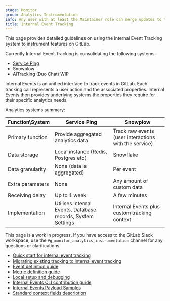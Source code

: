 ```yaml
---
stage: Monitor
group: Analytics Instrumentation
info: Any user with at least the Maintainer role can merge updates to this content. For details, see https://docs.gitlab.com/development/development_processes/#development-guidelines-review.
title: Internal Event Tracking
---
```


This page provides detailed guidelines on using the Internal Event Tracking system to instrument features on GitLab.

Currently Internal Event Tracking is consolidating the following systems:

- [Service Ping](../service_ping/_index.md)
- Snowplow
- AiTracking (Duo Chat) WIP

Internal Events is an unified interface to track events in GitLab. Each tracking call represents a user action and the
associated properties. Internal Events then provides underlying systems the properties they require for their specific
analytics needs.

Analytics systems summary:

| Function\System | Service Ping | Snowplow |
| --- | --- | --- |
| Primary function | Provide aggregated analytics data | Track raw events (user interactions with the service) |
| Data storage | Local instance (Redis, Postgres etc) | Snowflake |
| Data granularity | None (data is aggregated) | Per event |
| Extra parameters | None | Any amount of custom data |
| Receiving delay | Up to 1 week | A few minutes |
| Implementation | Utilises Internal Events, Database records, System Settings | Internal Events plus custom tracking context |

This page is a work in progress. If you have access to the GitLab Slack workspace, use the
`#g_monitor_analytics_instrumentation` channel for any questions or clarifications.

- [Quick start for internal event tracking](quick_start.md)
- [Migrating existing tracking to internal event tracking](migration.md)
- [Event definition guide](event_definition_guide.md)
- [Metric definition guide](metric_definition_guide.md)
- [Local setup and debugging](local_setup_and_debugging.md)
- [Internal Events CLI contribution guide](../cli_contribution_guidelines.md)
- [Internal Events Payload Samples](internal_events_payload.md)
- [Standard context fields description](standard_context_fields.md)
